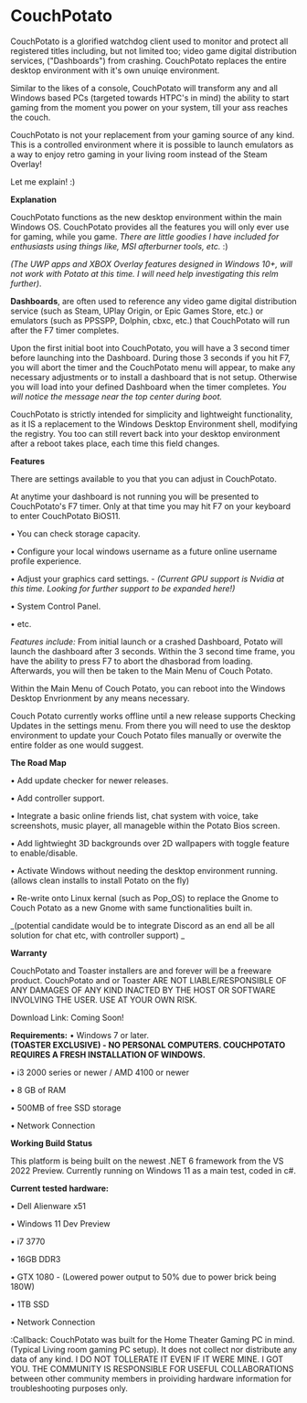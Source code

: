 # CouchPotato
CouchPotato is a glorified watchdog client used to monitor and protect all registered titles including, but not limited too; video game digital distribution services, ("Dashboards") from crashing. CouchPotato replaces the entire desktop environment with it's own unuiqe environment. 

Similar to the likes of a console, CouchPotato will transform any and all Windows based PCs (targeted towards HTPC's in mind) the ability to start gaming from the moment you power on your system, till your ass reaches the couch.  

CouchPotato is not your replacement from your gaming source of any kind.  This is a controlled environment where it is possible to launch emulators as a way to enjoy retro gaming in your living room instead of the Steam Overlay!

Let me explain! :)


**Explanation** 

CouchPotato functions as the new desktop environment within the main Windows OS. 
CouchPotato provides all the features you will only ever use for gaming, while you game. 
_There are little goodies I have included for enthusiasts using things like, MSI afterburner tools, etc._ :)

_(The UWP apps and XBOX Overlay features designed in Windows 10+, will not work with Potato at this time.  I will need help investigating this relm further)_.

**Dashboards**, 
are often used to reference any video game digital distribution service (such as Steam, UPlay Origin, or Epic Games Store, etc.) or emulators (such as PPSSPP, Dolphin, cbxc, etc.) that CouchPotato will run after the F7 timer completes.


Upon the first initial boot into CouchPotato, you will have a 3 second timer before launching into the Dashboard. During those 3 seconds if you hit F7, you will abort the timer and the CouchPotato menu will appear, to make any necessary adjustments or to install a dashboard that is not setup. Otherwise you will load into your defined Dashboard when the timer completes.  _You will notice the message near the top center during boot._


CouchPotato is strictly intended for simplicity and lightweight functionality, as it IS a replacement to the Windows Desktop Environment shell, modifying the registry. You too can still revert back into your desktop environment after a reboot takes place, each time this field changes. 


**Features**

There are settings available to you that you can adjust in CouchPotato.

At anytime your dashboard is not running you will be presented to CouchPotato's F7 timer. Only at that time you may hit F7 on your keyboard to enter CouchPotato BiOS11. 

• You can check storage capacity.

• Configure your local windows username as a future online username profile experience.  

• Adjust your graphics card settings. - _(Current GPU support is Nvidia at this time. Looking for further support to be expanded here!)_

• System Control Panel.

• etc.


_Features include:_ 
From initial launch or a crashed Dashboard, Potato will launch the dashboard after 3 seconds. Within the 3 second time frame, you have the ability to press F7 to abort the dhasborad from loading.  Afterwards, you will then be taken to the Main Menu of Couch Potato. 

Within the Main Menu of Couch Potato, you can reboot into the Windows Desktop Envrionment by any means necessary. 

Couch Potato currently works offline until a new release supports Checking Updates in the settings menu. From there you will need to use the desktop environment to update your Couch Potato files manually or overwite the entire folder as one would suggest.


**The Road Map**

• Add update checker for newer releases.

• Add controller support.

• Integrate a basic online friends list, chat system with voice, take screenshots, music player, all manageble within the Potato Bios screen.

• Add lightwieght 3D backgrounds over 2D wallpapers with toggle feature to enable/disable.

• Activate Windows without needing the desktop environment running. (allows clean installs to install Potato on the fly)

• Re-write onto Linux kernal (such as Pop_OS) to replace the Gnome to Couch Potato as a new Gnome with same functionalities built in.

_(potential candidate would be to integrate Discord as an end all be all solution for chat etc, with controller support) _


**Warranty**

CouchPotato and Toaster installers are and forever will be a freeware product. CouchPotato and or Toaster ARE NOT LIABLE/RESPONSIBLE OF ANY DAMAGES OF ANY KIND INACTED BY THE HOST OR SOFTWARE INVOLVING THE USER. USE AT YOUR OWN RISK.

Download Link: Coming Soon!


**Requirements:**
• Windows 7 or later.  
**(TOASTER EXCLUSIVE) -  NO  PERSONAL  COMPUTERS.  COUCHPOTATO  REQUIRES  A  FRESH  INSTALLATION  OF  WINDOWS.**

• i3 2000 series or newer / AMD 4100 or newer

• 8 GB of RAM

• 500MB of free SSD storage

• Network Connection



**Working Build Status**

This platform is being built on the newest .NET 6 framework from the VS 2022 Preview. Currently running on Windows 11 as a main test, coded in c#.

**Current tested hardware:**

• Dell Alienware x51

• Windows 11 Dev Preview

• i7 3770

• 16GB DDR3

• GTX 1080 - (Lowered power output to 50% due to power brick being 180W)

• 1TB SSD

• Network Connection


:Callback:
CouchPotato was built for the Home Theater Gaming PC in mind. (Typical Living room gaming PC setup). It does not collect nor distribute any data of any kind. I DO NOT TOLLERATE IT EVEN IF IT WERE MINE. I GOT YOU.  THE  COMMUNITY  IS  RESPONSIBLE  FOR  USEFUL  COLLABORATIONS  between other community members in proividing hardware information for troubleshooting purposes only.

